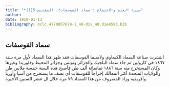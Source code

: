 ```yaml
---
title: "*سيرة العلم والاجتماع : سماد الفوسفات*. المقتبس 5(1)"
author: 
date: 1910-01-13
bibliography: oclc_4770057679-i_48-div_40.d1e4593.bib
---
```




##  سماد الفوسفات 


 انتشرت صناعة السماد الكيماوي ولاسيما الفوسفات فقد ظهر هذا السماد لأول مرة سنة  ١٨٦٧  في كارولين ثم جاء سماد البلجيك والجزائر وتونس وجزائر المحيط وفلوريدا وغيرها وكان المستخرج منه سنة  ١٨٨٦  ثمانمائة  ألف  طن فأصبح هذه السنة  خمسة  ملايين طن والولايات المتحدة أكثر الممالك إخراجاً للفوسفات أي نصف ما يستخرج من آسيا   وأوربا وأفريقية وزاد المصروف من هذا السماد  ٧٩  مرة خلال ال  عشر  السنين الأخيرة. 
